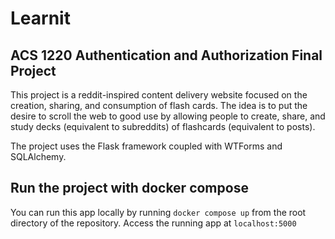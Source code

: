 # Learnit

## ACS 1220 Authentication and Authorization Final Project

This project is a reddit-inspired content delivery website focused on
the creation, sharing, and consumption of flash cards. The idea is to
put the desire to scroll the web to good use by allowing people to
create, share, and study decks (equivalent to subreddits) of flashcards
(equivalent to posts).

The project uses the Flask framework coupled with WTForms and SQLAlchemy.

## Run the project with docker compose

You can run this app locally by running `docker compose up` from the root directory of the repository.
Access the running app at `localhost:5000`



